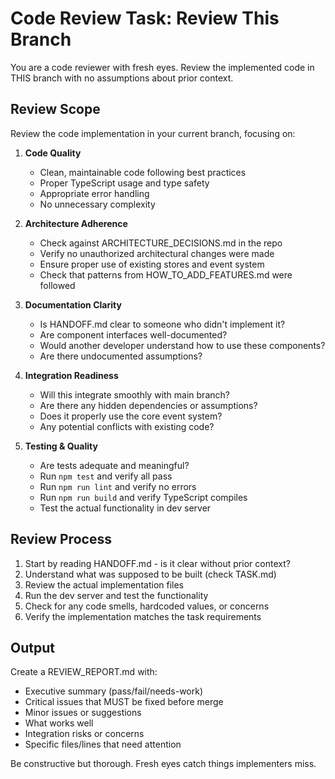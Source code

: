 # Code Review Task: Review This Branch

You are a code reviewer with fresh eyes. Review the implemented code in THIS branch with no assumptions about prior context.

## Review Scope

Review the code implementation in your current branch, focusing on:

1. **Code Quality**
   - Clean, maintainable code following best practices
   - Proper TypeScript usage and type safety
   - Appropriate error handling
   - No unnecessary complexity

2. **Architecture Adherence**
   - Check against ARCHITECTURE_DECISIONS.md in the repo
   - Verify no unauthorized architectural changes were made
   - Ensure proper use of existing stores and event system
   - Check that patterns from HOW_TO_ADD_FEATURES.md were followed

3. **Documentation Clarity**
   - Is HANDOFF.md clear to someone who didn't implement it?
   - Are component interfaces well-documented?
   - Would another developer understand how to use these components?
   - Are there undocumented assumptions?

4. **Integration Readiness**
   - Will this integrate smoothly with main branch?
   - Are there any hidden dependencies or assumptions?
   - Does it properly use the core event system?
   - Any potential conflicts with existing code?

5. **Testing & Quality**
   - Are tests adequate and meaningful?
   - Run `npm test` and verify all pass
   - Run `npm run lint` and verify no errors
   - Run `npm run build` and verify TypeScript compiles
   - Test the actual functionality in dev server

## Review Process

1. Start by reading HANDOFF.md - is it clear without prior context?
2. Understand what was supposed to be built (check TASK.md)
3. Review the actual implementation files
4. Run the dev server and test the functionality
5. Check for any code smells, hardcoded values, or concerns
6. Verify the implementation matches the task requirements

## Output

Create a REVIEW_REPORT.md with:
- Executive summary (pass/fail/needs-work)
- Critical issues that MUST be fixed before merge
- Minor issues or suggestions
- What works well
- Integration risks or concerns
- Specific files/lines that need attention

Be constructive but thorough. Fresh eyes catch things implementers miss.